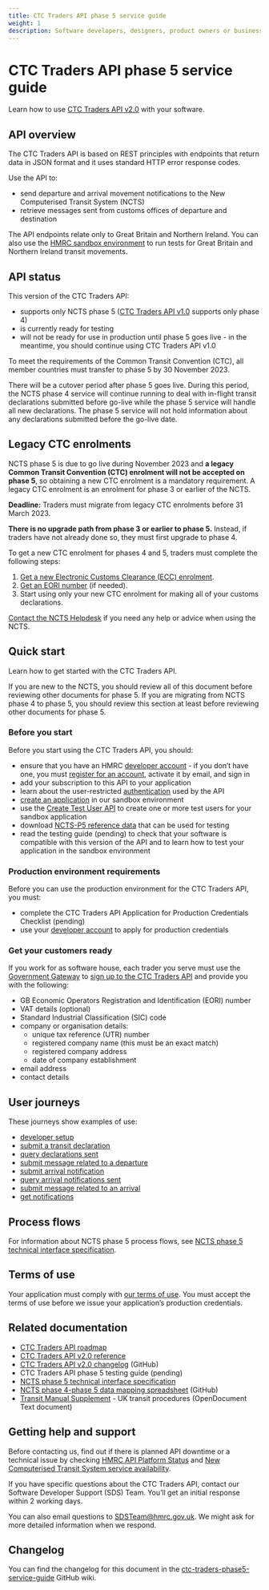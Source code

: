 ```yaml
---
title: CTC Traders API phase 5 service guide
weight: 1
description: Software developers, designers, product owners or business analysts. Send departure and arrival movement notifications to the NCTS.
---
```


# CTC Traders API phase 5 service guide

Learn how to use [CTC Traders API v2.0](/api-documentation/docs/api/service/common-transit-convention-traders/2.0) with your software.

## API overview

The CTC Traders API is based on REST principles with endpoints that return data in JSON format and it uses standard HTTP error response codes.

Use the API to:

- send departure and arrival movement notifications to the New Computerised Transit System (NCTS)
- retrieve messages sent from customs offices of departure and destination

The API endpoints relate only to Great Britain and Northern Ireland. You can also use the [HMRC sandbox environment](https://test-developer.service.hmrc.gov.uk/api-documentation/docs/sandbox/introduction) to run tests for Great Britain and Northern Ireland transit movements.

## API status

This version of the CTC Traders API: 

- supports only NCTS phase 5 ([CTC Traders API v1.0](/api-documentation/docs/api/service/common-transit-convention-traders/1.0) supports only phase 4)
- is currently ready for testing
- will not be ready for use in production until phase 5 goes live - in the meantime, you should continue using CTC Traders API v1.0

To meet the requirements of the Common Transit Convention (CTC), all member countries must transfer to phase 5 by 30 November 2023.

There will be a cutover period after phase 5 goes live. During this period, the NCTS phase 4 service will continue running to deal with in-flight transit declarations submitted before go-live while the phase 5 service will handle all new declarations. The phase 5 service will not hold information about any declarations submitted before the go-live date.

## Legacy CTC enrolments

NCTS phase 5 is due to go live during November 2023 and **a legacy Common Transit Convention (CTC) enrolment will not be accepted on phase 5**, so obtaining a new CTC enrolment is a mandatory requirement. A legacy CTC enrolment is an enrolment for phase 3 or earlier of the NCTS.

**Deadline:** Traders must migrate from legacy CTC enrolments before 31 March 2023.

**There is no upgrade path from phase 3 or earlier to phase 5.** Instead, if traders have not already done so, they must first upgrade to phase 4.

To get a new CTC enrolment for phases 4 and 5, traders must complete the following steps:

1. [Get a new Electronic Customs Clearance (ECC) enrolment](https://www.gov.uk/government/publications/new-computerised-transit-system-ncts-how-to-register-and-enrol).
2. [Get an EORI number](https://www.gov.uk/eori) (if needed).
3. Start using only your new CTC enrolment for making all of your customs declarations.

[Contact the NCTS Helpdesk](https://www.gov.uk/government/organisations/hm-revenue-customs/contact/new-computerised-transit-system-enquiries) if you need any help or advice when using the NCTS.

## Quick start

Learn how to get started with the CTC Traders API.

If you are new to the NCTS, you should review all of this document before reviewing other documents for phase 5. If you are migrating from NCTS phase 4 to phase 5, you should review this section at least before reviewing other documents for phase 5.

### Before you start

Before you start using the CTC Traders API, you should:

- ensure that you have an HMRC [developer account](/developer/login) - if you don’t have one, you must [register for an account](/developer/registration), activate it by email, and sign in
- add your subscription to this API to your application
- learn about the user-restricted [authentication](/api-documentation/docs/authorisation/user-restricted-endpoints) used by the API  
- [create an application](/developer/applications/) in our sandbox environment
- use the [Create Test User API](/api-documentation/docs/api/service/api-platform-test-user/1.0) to create one or more test users for your sandbox application
- download [NCTS-P5 reference data](https://ec.europa.eu/taxation_customs/dds2/rd/rd_download_home.jsp?Lang=en) that can be used for testing
- read the testing guide (pending) to check that your software is compatible with this version of the API and to learn how to test your application in the sandbox environment

### Production environment requirements

Before you can use the production environment for the CTC Traders API, you must:

- complete the CTC Traders API Application for Production Credentials Checklist (pending)
- use your [developer account](/developer/login) to apply for production credentials

### Get your customers ready

If you work for as software house, each trader you serve must use the [Government Gateway](https://www.access.service.gov.uk/login/signin/creds) to [sign up to the CTC Traders API](https://www.tax.service.gov.uk/customs-enrolment-services/ctc/subscribe?_gl=1*itulmt*_ga*MjA2MDk0MTQyMi4xNjY3Mzk2ODM5*_ga_Y4LWMWY6WS*MTY3NDgyMzU5OC41MS4xLjE2NzQ4NDE2NzcuMC4wLjA.&_ga=2.207635798.536493967.1674469117-2060941422.1667396839) and provide you with the following:

- GB Economic Operators Registration and Identification (EORI) number
- VAT details (optional)
- Standard Industrial Classification (SIC) code
- company or organisation details:
  - unique tax reference (UTR) number
  - registered company name (this must be an exact match)
  - registered company address
  - date of company establishment
- email address
- contact details

## User journeys

These journeys show examples of use:

- [developer setup](documentation/developer-setup.html)
- [submit a transit declaration](documentation/submit-transit-declaration.html)
- [query declarations sent](documentation/query-declarations-sent.html)
- [submit message related to a departure](documentation/submit-message-related-to-departure.html)
- [submit arrival notification](documentation/submit-arrival-notification.html)
- [query arrival notifications sent](documentation/query-arrival-notifications-sent.html)
- [submit message related to an arrival](documentation/submit-message-related-to-arrival.html)
- [get notifications](documentation/get-notifications.html) 

## Process flows

For information about NCTS phase 5 process flows, see [NCTS phase 5 technical interface specification](/guides/ctc-traders-phase5-tis/documentation/process_flows.html).

## Terms of use

Your application must comply with [our terms of use](/api-documentation/docs/terms-of-use). You must accept the terms of use before we issue your application’s production credentials.

## Related documentation

- [CTC Traders API roadmap](/roadmaps/common-transit-convention-traders-roadmap/)
- [CTC Traders API v2.0 reference](/api-documentation/docs/api/service/common-transit-convention-traders/2.0/oas/page)
- [CTC Traders API v2.0 changelog](https://github.com/hmrc/common-transit-convention-traders/wiki/CTC-Traders-API-v2.0-changelog) (GitHub)
- CTC Traders API phase 5 testing guide (pending)
- [NCTS phase 5 technical interface specification](/guides/ctc-traders-phase5-tis/)
- [NCTS phase 4-phase 5 data mapping spreadsheet](https://github.com/hmrc/ctc-traders-phase5-tis/blob/main/source/figures/NCTS-P5_Datamapping_R2_190123_v1.0.xlsx) (GitHub)
- [Transit Manual Supplement](https://www.gov.uk/government/publications/transit-manual-supplement) - UK transit procedures (OpenDocument Text document)

## Getting help and support

Before contacting us, find out if there is planned API downtime or a technical issue by checking [HMRC API Platform Status](https://api-platform-status.production.tax.service.gov.uk/?_ga=2.139406967.536493967.1674469117-2060941422.1667396839) and [New Computerised Transit System service availability](https://www.gov.uk/guidance/new-computerised-transit-system-service-availability?_ga=2.174532070.536493967.1674469117-2060941422.1667396839).

If you have specific questions about the CTC Traders API, contact our Software Developer Support (SDS) Team. You’ll get an initial response within 2 working days.

You can also email questions to [SDSTeam@hmrc.gov.uk](mailto:SDSTeam@hmrc.gov.uk). We might ask for more detailed information when we respond.

## Changelog

You can find the changelog for this document in the [ctc-traders-phase5-service-guide](https://github.com/hmrc/ctc-traders-phase5-service-guide/wiki/CTC-Traders-API-phase-5-service-guide-changelog) GitHub wiki.
